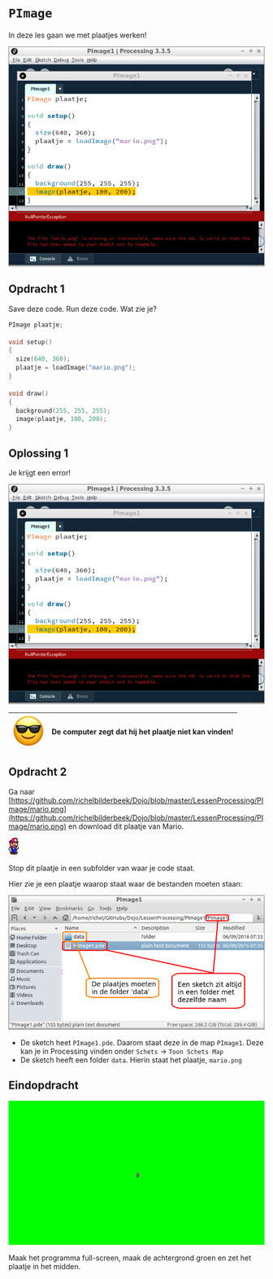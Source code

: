# `PImage`

In deze les gaan we met plaatjes werken!

![PImage1.png](PImage1.png)

## Opdracht 1

Save deze code. Run deze code. Wat zie je?
   
```c++
PImage plaatje;

void setup() 
{
  size(640, 360);
  plaatje = loadImage("mario.png");
}

void draw() 
{
  background(255, 255, 255);
  image(plaatje, 100, 200);
}
```

## Oplossing 1

Je krijgt een error!

![Oplossing 1](PImage1.png)

![Sunglasses](EmojiSunglasses.png) | De computer zegt dat hij het plaatje niet kan vinden!
:-------------:|:----------------------------------------: 

## Opdracht 2

Ga naar [https://github.com/richelbilderbeek/Dojo/blob/master/LessenProcessing/PImage/mario.png](https://github.com/richelbilderbeek/Dojo/blob/master/LessenProcessing/PImage/mario.png)
en download dit plaatje van Mario. 

![mario.png](mario.png)

Stop dit plaatje in een subfolder van waar je code staat.

Hier zie je een plaatje waarop staat waar de bestanden moeten staan:

![Folderstructuur.png](Folderstructuur.png)

 * De sketch heet `PImage1.pde`. Daarom staat deze in de map `PImage1`. Deze kan je in Processing vinden onder `Schets` -> `Toon Schets Map`
 * De sketch heeft een folder `data`. Hierin staat het plaatje, `mario.png`

## Eindopdracht

![PImage eindopdracht](PImageEindopdracht.png)

Maak het programma full-screen, maak de achtergrond groen en zet het plaatje in het midden.



